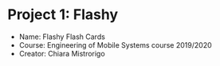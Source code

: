 # Project 1: Flashy

- Name: Flashy Flash Cards
- Course: Engineering of Mobile Systems course 2019/2020
- Creator: Chiara Mistrorigo
